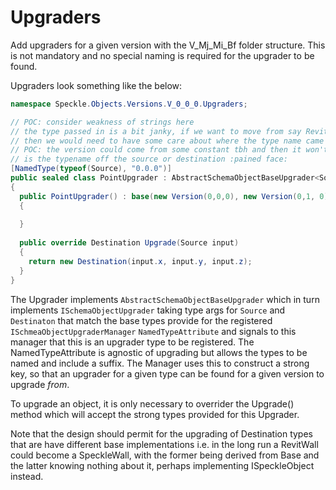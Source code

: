 # Upgraders
Add upgraders for a given version with the V_Mj_Mi_Bf folder structure.
This is not mandatory and no special naming is required for the upgrader to be found.

Upgraders look something like the below:

```csharp
namespace Speckle.Objects.Versions.V_0_0_0.Upgraders;

// POC: consider weakness of strings here
// the type passed in is a bit janky, if we want to move from say RevitWall to Wall,
// then we would need to have some care about where the type name came from, as in this example
// POC: the version could come from some constant tbh and then it won't be wrong...
// is the typename off the source or destination :pained face:
[NamedType(typeof(Source), "0.0.0")]
public sealed class PointUpgrader : AbstractSchemaObjectBaseUpgrader<Source, Destination>
{
  public PointUpgrader() : base(new Version(0,0,0), new Version(0,1, 0))
  {
    
  }
  
  public override Destination Upgrade(Source input)
  {
    return new Destination(input.x, input.y, input.z);
  }
}
```

The Upgrader implements `AbstractSchemaObjectBaseUpgrader` which in turn implements `ISchemaObjectUpgrader` taking type args
for `Source` and `Destinaton` that match the base types provide for the registered `ISchmeaObjectUpgraderManager`
`NamedTypeAttribute` and signals to this manager that this is an upgrader type to be registered. The NamedTypeAttribute is agnostic
of upgrading but allows the types to be named and include a suffix. The Manager uses this to construct a strong key,
so that an upgrader for a given type can be found for a given version to upgrade _from_.

To upgrade an object, it is only necessary to overrider the Upgrade() method which will accept the strong types provided
for this Upgrader.

Note that the design should permit for the upgrading of Destination types that are have different base implementations
i.e. in the long run a RevitWall could become a SpeckleWall, with the former being derived from Base and the latter knowing
nothing about it, perhaps implementing ISpeckleObject instead.
